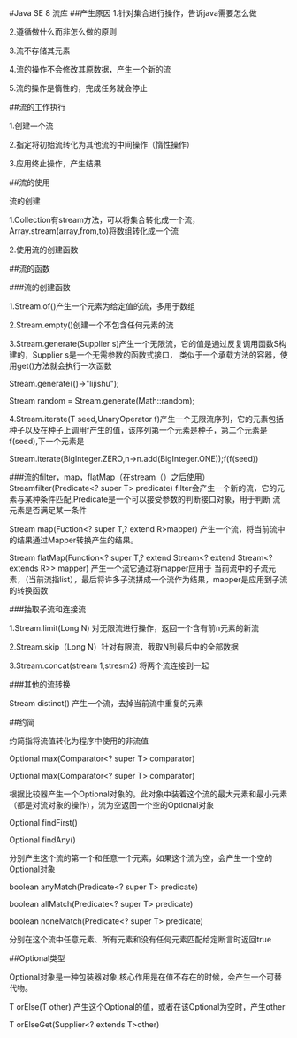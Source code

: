 #Java SE 8 流库
##产生原因
1.针对集合进行操作，告诉java需要怎么做

2.遵循做什么而非怎么做的原则

3.流不存储其元素

4.流的操作不会修改其原数据，产生一个新的流

5.流的操作是惰性的，完成任务就会停止

##流的工作执行

1.创建一个流

2.指定将初始流转化为其他流的中间操作（惰性操作）

3.应用终止操作，产生结果

##流的使用

流的创建

1.Collection有stream方法，可以将集合转化成一个流，Array.stream(array,from,to)将数组转化成一个流

2.使用流的创建函数



##流的函数

###流的创建函数

1.Stream.of()产生一个元素为给定值的流，多用于数组

2.Stream.empty()创建一个不包含任何元素的流

3.Stream.generate(Supplier<T> s)产生一个无限流，它的值是通过反复调用函数S构建的，Supplier<T> s是一个无需参数的函数式接口，
类似于一个承载方法的容器，使用get()方法就会执行一次函数

Stream.generate(()->"lijishu");

Stream<Double> random = Stream.generate(Math::random);

4.Stream.iterate(T seed,UnaryOperator<T> f)产生一个无限流序列，它的元素包括种子以及在种子上调用f产生的值，该序列第一个元素是种子，第二个元素是f(seed),下一个元素是

Stream.iterate(BigInteger.ZERO,n->n.add(BigInteger.ONE));f(f(seed))

###流的filter，map，flatMap（在stream（）之后使用）
Stream<T>filter(Predicate<? super T> predicate) filter会产生一个新的流，它的元素与某种条件匹配,Predicate是一个可以接受参数的判断接口对象，用于判断
流元素是否满足某一条件

<R> Stream<R> map(Fuction<? super T,? extend R>mapper) 产生一个流，将当前流中的结果通过Mapper转换产生的结果。

<R> Stream<R> flatMap(Function<? super T,? extend Stream<? extend Stream<? extends R>> mapper) 产生一个流它通过将mapper应用于
当前流中的子流元素，（当前流指list），最后将许多子流拼成一个流作为结果，mapper是应用到子流的转换函数

###抽取子流和连接流

1.Stream.limit(Long N) 对无限流进行操作，返回一个含有前n元素的新流

2.Stream.skip（Long N）针对有限流，截取N到最后中的全部数据

3.Stream.concat(stream 1,stresm2) 将两个流连接到一起

###其他的流转换

Stream<T> distinct() 产生一个流，去掉当前流中重复的元素











##约简

约简指将流值转化为程序中使用的非流值

Optional<T> max(Comparator<? super T> comparator) 

Optional<T> max(Comparator<? super T> comparator) 

根据比较器产生一个Optional对象的。此对象中装着这个流的最大元素和最小元素（都是对流对象的操作），流为空返回一个空的Optional对象

Optional<T> findFirst()

Optional<T> findAny()

分别产生这个流的第一个和任意一个元素，如果这个流为空，会产生一个空的Optional对象

boolean anyMatch(Predicate<? super T> predicate)

boolean allMatch(Predicate<? super T> predicate)

boolean noneMatch(Predicate<? super T> predicate)

分别在这个流中任意元素、所有元素和没有任何元素匹配给定断言时返回true

##Optional类型


Optional<T>对象是一种包装器对象,核心作用是在值不存在的时候，会产生一个可替代物。

T orElse(T other)  产生这个Optional的值，或者在该Optional为空时，产生other

T orElseGet(Supplier<? extends T>other)


